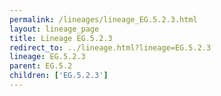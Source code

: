 ```yaml
---
permalink: /lineages/lineage_EG.5.2.3.html
layout: lineage_page
title: Lineage EG.5.2.3
redirect_to: ../lineage.html?lineage=EG.5.2.3
lineage: EG.5.2.3
parent: EG.5.2
children: ['EG.5.2.3']
---
```

